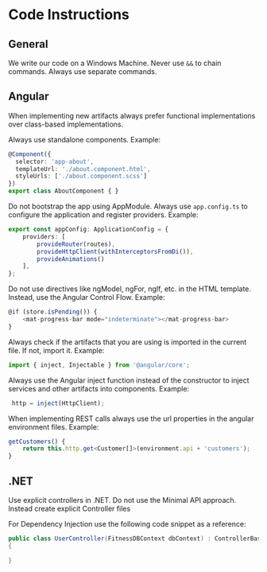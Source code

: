 # Code Instructions

## General

We write our code on a Windows Machine. Never use `&&` to chain commands. Always use separate commands.

## Angular

When implementing new artifacts always prefer functional implementations over class-based implementations.

Always use standalone components. Example:

```typescript
@Component({
  selector: 'app-about',
  templateUrl: './about.component.html',
  styleUrls: ['./about.component.scss']
})
export class AboutComponent { }
```

Do not bootstrap the app using AppModule. Always use `app.config.ts` to configure the application and register providers. Example:

```typescript
export const appConfig: ApplicationConfig = {
    providers: [
        provideRouter(routes),
        provideHttpClient(withInterceptorsFromDi()),
        provideAnimations()
    ],
};
```

Do not use directives like ngModel, ngFor, ngIf, etc. in the HTML template. Instead, use the Angular Control Flow. Example:

```typescript
@if (store.isPending()) {
    <mat-progress-bar mode="indeterminate"></mat-progress-bar>
}
```

Always check if the artifacts that you are using is imported in the current file. If not, import it. Example:

```typescript
import { inject, Injectable } from '@angular/core';
```

Always use the Angular inject function instead of the constructor to inject services and other artifacts into components. Example:

```typescript
 http = inject(HttpClient);
```

When implementing REST calls always use the url properties in the angular environment files. Example:

```typescript
getCustomers() {
    return this.http.get<Customer[]>(environment.api + 'customers');
}
```

## .NET

Use explicit controllers in .NET. Do not use the Minimal API approach. Instead create explicit Controller files

For Dependency Injection use the following code snippet as a reference:

```csharp
public class UserController(FitnessDBContext dbContext) : ControllerBase
{

}
```
